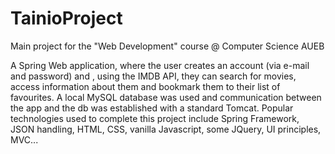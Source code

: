 # TainioProject
Main project for the "Web Development" course @ Computer Science AUEB

A Spring Web application, where the user creates an account (via e-mail and password) and , using the IMDB API, they can search for movies, access information about them and bookmark them to their list of favourites. A local MySQL database was used and communication between the app and the db was established with a standard Tomcat. Popular technologies used to complete this project include Spring Framework, JSON handling, HTML, CSS, vanilla Javascript, some JQuery, UI principles, MVC...

